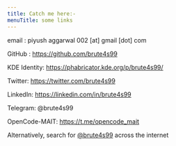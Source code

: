 ```yaml
---
title: Catch me here:-
menuTitle: some links
---
```



email : piyush aggarwal 002 [at] gmail [dot] com

GitHub : https://github.com/brute4s99

KDE Identity: https://phabricator.kde.org/p/brute4s99/

Twitter: https://twitter.com/brute4s99

LinkedIn: https://linkedin.com/in/brute4s99

Telegram: @brute4s99

OpenCode-MAIT: https://t.me/opencode_mait

Alternatively, search for [@brute4s99](https://duckduckgo.com/?q=brute4s99) across the internet